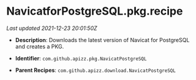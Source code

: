 # NavicatforPostgreSQL.pkg.recipe

_Last updated 2021-12-23 20:01:50Z_

- **Description**: Downloads the latest version of Navicat for PostgreSQL and creates a PKG.

- **Identifier**: `com.github.apizz.pkg.NavicatPostgreSQL`

- **Parent Recipes**: `com.github.apizz.download.NavicatPostgreSQL`
